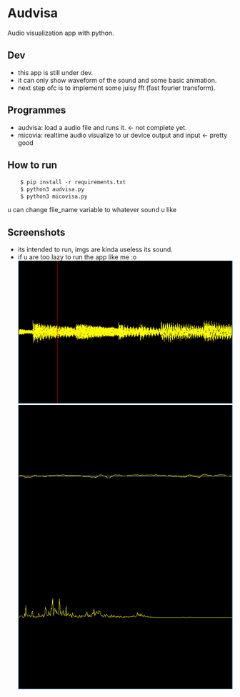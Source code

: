 # Audvisa
Audio visualization app with python.   


## Dev
-   this app is still under dev.   
-   it can only show waveform of the sound and some basic animation.
-   next step ofc is to implement some juisy fft (fast fourier transform).

## Programmes
-   audvisa: load a audio file and runs it. <- not complete yet.   
-   micovia: realtime audio visualize to ur device output and input <- pretty good

## How to run
```
    $ pip install -r requirements.txt
    $ python3 audvisa.py
    $ python3 micovisa.py
```
u can change file_name variable to whatever sound u like

## Screenshots
-   its intended to run, imgs are kinda useless its sound.
-   if u are too lazy to run the app like me :o   
![_1](screenshots/1_.png)
![_2](screenshots/2_.png)